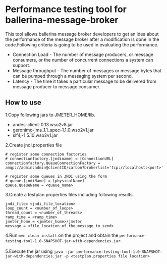 # Performance testing tool for ballerina-message-broker 

This tool allows ballerina message broker developers to get an idea about the performance of the message broker after a modification is done in the code.Following criteria is going to be used in evaluating the performance.

- Connection Load  - The number of message producers, or message consumers, or the number of concurrent connections a system can support.
- Message throughput - The number of messages or message bytes that can be pumped through a messaging system per second.
- Latency - The time it takes a particular message to be delivered from message producer to message consumer.

## How to use 

1.Copy following jars to JMETER_HOME/lib.

- andes-client-0.13.wso2v8.jar
- geronimo-jms_1.1_spec-1.1.0.wso2v1.jar
- slf4j-1.5.10.wso2v1.jar

2.Create jndi.properties file

```properties
# register some connection factories
# connectionfactory.[jndiname] = [ConnectionURL]
connectionfactory.QueueConnectionFactory = amqp://admin:admin@clientID/carbon?brokerlist='tcp://localhost:<port>'
 
# register some queues in JNDI using the form
# queue.[jndiName] = [physicalName]
queue.QueueName = <queue_name>
```
3.Create a testplan.properties files including following results.
```properties
jndi_file= <jndi_file_location>
loop_count = <number_of_loops>
thread_count = <number_of_threads>
ramp_time = <ramp_time>
jmeter_home = <jmeter_home>/jmeter
message = <file_location_of_the_message_to_send>
```
4.Run ```mvn clean install``` on the project and obtain the ```performance-testing-tool-1.0-SNAPSHOT-jar-with-dependencies.jar```.<br><br>
5.Execute the jar using ```java -jar performance-testing-tool-1.0-SNAPSHOT-jar-with-dependencies.jar -p <testplan.properties file location>```